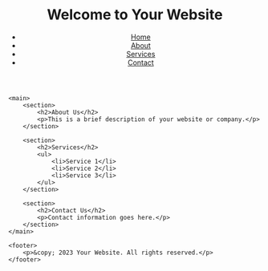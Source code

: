 <!DOCTYPE html>
<html lang="en">
<head>
    <meta charset="UTF-8">
    <meta name="viewport" content="width=device-width, initial-scale=1.0">
    <title>Your Website Title</title>
    <link rel="stylesheet" href="styles.css"> <!-- Link to your CSS stylesheet (if you have one) -->
</head>
<body>
    <header>
        <h1>Welcome to Your Website</h1>
        <nav>
            <ul>
                <li><a href="#">Home</a></li>
                <li><a href="#">About</a></li>
                <li><a href="#">Services</a></li>
                <li><a href="#">Contact</a></li>
            </ul>
        </nav>
    </header>
    
    <main>
        <section>
            <h2>About Us</h2>
            <p>This is a brief description of your website or company.</p>
        </section>
        
        <section>
            <h2>Services</h2>
            <ul>
                <li>Service 1</li>
                <li>Service 2</li>
                <li>Service 3</li>
            </ul>
        </section>
        
        <section>
            <h2>Contact Us</h2>
            <p>Contact information goes here.</p>
        </section>
    </main>
    
    <footer>
        <p>&copy; 2023 Your Website. All rights reserved.</p>
    </footer>
</body>
</html>
